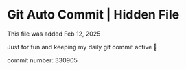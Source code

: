 # Git Auto Commit | Hidden File

This file was added Feb 12, 2025

Just for fun and keeping my daily git commit active 🤪

commit number: 330905
